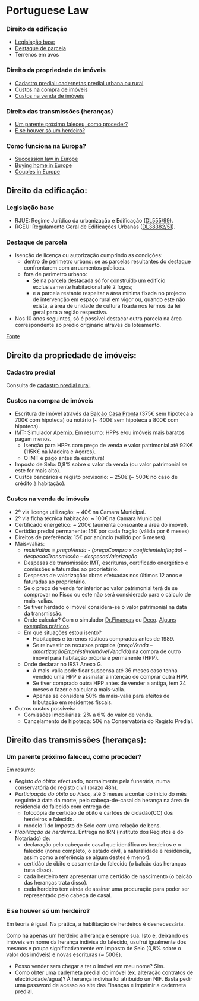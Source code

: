 # Portuguese Law

### Direito da edificação

- [Legislação base](#legislação-base)
- [Destaque de parcela](#destaque-de-parcela)
- Terrenos em avos

### Direito da propriedade de imóveis

- [Cadastro predial: cadernetas predial urbana ou rural](#cadastro-predial)
- [Custos na compra de imóveis](#custos-na-compra-de-imóveis)
- [Custos na venda de imóveis](#custos-na-venda-de-imóveis)

### Direito das transmissões (heranças)

- [Um parente próximo faleceu, como proceder?](#um-parente-próximo-faleceu-como-proceder)
- [E se houver só um herdeiro?](#e-se-houver-só-um-herdeiro)

### Como funciona na Europa?

- [Succession law in Europe](http://www.successions-europe.eu/)
- [Buying home in Europe](http://www.buyingmyhome.eu/)
- [Couples in Europe](http://www.coupleseurope.eu/)



## Direito da edificação:

### Legislação base

- RJUE: Regime Jurídico da urbanização e Edificação ([DL555/99](http://www.pgdlisboa.pt/leis/lei_mostra_articulado.php?nid=625&tabela=leis)).
- RGEU: Regulamento Geral de Edificações Urbanas ([DL38382/51](http://www.pgdlisboa.pt/leis/lei_mostra_articulado.php?nid=1217&tabela=leis)).


### Destaque de parcela

- Isenção de licença ou autorização cumprindo as condições:
	- dentro de perimetro urbano: se as parcelas resultantes do destaque confrontarem com arruamentos públicos.
	- fora de perimetro urbano:
		- Se na parcela destacada só for construído um edifício exclusivamente habitacional até 2 fogos;
		- e a parcela restante respeitar a área mínima fixada no projecto de intervenção em espaço rural em vigor ou, quando este não exista, a área de unidade de cultura fixada nos termos da lei geral para a região respectiva.
- Nos 10 anos seguintes, só é possível destacar outra parcela na área correspondente ao prédio originário através de loteamento.

[Fonte](www.arquitectura.pt/forum/forums/topic/10215-destaque-de-parcela)




## Direito da propriedade de imóveis:

### Cadastro predial

Consulta de [cadastro predial rural](http://www.dgterritorio.pt/cadastro/cadastro_geometrico_da_propriedade_rustica__cgpr_/consultar_seccoes_cadastrais/).


### Custos na compra de imóveis


- Escritura de imóvel através da [Balcão Casa Pronta](https://www.casapronta.pt/CasaPronta/conteudos/postos_atendimento.jsp) (375€ sem hipoteca a 700€ com hipoteca) ou notário (~ 400€ sem hipoteca a 800€ com hipoteca).
- IMT: Simulador [Apemip](http://apemip.info/info/IMT.cfm). Em resumo: HPPs e/ou imóveis mais baratos pagam menos.
	- Isenção para HPPs com preço de venda e valor patrimonial até 92K€ (115K€ na Madeira e Açores).
	- O IMT é pago antes da escritura!
- Imposto de Selo: 0,8% sobre o valor da venda (ou valor patrimonial se este for mais alto).
- Custos bancários e registo provisório: ~ 250€ (~ 500€ no caso de crédito à habitação).


### Custos na venda de imóveis


- 2º via licença utilização: ~ 40€ na Camara Municipal.
- 2º via ficha técnica habitação: ~ 100€ na Camara Municipal.
- Certificado energético: ~ 200€ (aumenta consoante a área do imóvel).
- Certidão predial permanente: 15€ por cada fração (válida por 6 meses)
- Direitos de preferência: 15€ por anúncio (válido por 6 meses).
- Mais-valias:
	- *maisValias = preçoVenda - (preçoCompra x coeficienteInflação) - despesasTransmissão – despesasValorização*
	- Despesas de transmissão: IMT, escrituras, certificado energético e comissões e faturadas ao proprietário.
	- Despesas de valorização: obras efetuadas nos últimos 12 anos e faturadas ao proprietário.
	- Se o preço de venda for inferior ao valor patrimonial terá de se comprovar no Fisco ou este não será considerado para o cálculo de mais-valias.
	- Se tiver herdado o imóvel considera-se o valor patrimonial na data da transmissão.
	- Onde calcular? Com o simulador [Dr.Finanças](https://www.doutorfinancas.pt/calculadora-de-mais-valias-imoveis/) ou [Deco](https://www.deco.proteste.pt/casa/comprar-vender-casa/simule-e-poupe/quanto-pago-ao-fisco-pela-venda-da-minha-casa). [Alguns exemplos práticos](https://www.doutorfinancas.pt/irs/irs-mais-valias-em-imoveis-e-exclusao-de-tributacao/).
	- Em que situações estou isento?
		- Habitações e terrenos rústicos comprados antes de 1989.
		- Se reinvestir os recursos próprios (*preçoVenda – amortizaçãoEmpréstimoImóvelVendido*) na compra de outro imóvel para habitação própria e permanente (HPP).
	- Onde declarar no IRS? Anexo G.
		- A mais-valia pode ficar suspensa até 36 meses caso tenha vendido uma HPP e assinalar a intenção de comprar outra HPP.
		- Se tiver comprado outra HPP antes de vender a antiga, tem 24 meses o fazer e calcular a mais-valia.
		- Apenas se considera 50% da mais-valia para efeitos de tributação em residentes fiscais.
- Outros custos possíveis:
	- Comissões imobiliárias: 2% a 6% do valor de venda.
	- Cancelamento de hipoteca: 50€ na Conservatória do Registo Predial.

<!--
isenção justificada por um artigo do Código do IMT que prevê que a aquisição de imóveis para revenda no prazo máximo de três anos não está sujeita a este imposto. Mas o Código do IMT também prevê que, para que fiquem isentas deste imposto, as entidades beneficiárias devem exercer “normal e habitualmente” a atividade de revenda, o que deve ser comprovado com as contas do ano anterior ao das operações em causa.
-->


## Direito das transmissões (heranças):

### Um parente próximo faleceu, como proceder?

Em resumo:

- *Registo do óbito:* efectuado, normalmente pela funerária, numa conservatória do registo civil (prazo 48h).
- *Participação do óbito ao Fisco*, até 3 meses a contar do início do mês seguinte à data da morte, pelo cabeça-de-casal da herança na área de residencia do falecido com entrega de:
	- fotocópia de certidão de óbito e cartões de cidadão(CC) dos herdeiros e falecido.
	- modelo 1 do Imposto de Selo com uma relação de bens.
- *Habilitação de herdeiros.* Entrega no IRN (instituto dos Registos e do Notariado) de:
	- declaração pelo cabeça de casal que identifica os herdeiros e o falecido (nome completo, o estado civil, a naturalidade e residência, assim como a referência se algum destes é menor).
	- certidão de óbito e casamento do falecido (o balcão das heranças trata disso).
	- cada herdeiro tem apresentar uma certidão de nascimento (o balcão das heranças trata disso).
	- cada herdeiro tem ainda de assinar uma procuração para poder ser representado pelo cabeça de casal.


### E se houver só um herdeiro?

Em teoria é igual. Na prática, a habilitação de herdeiros é desnecessária.

Como há apenas um herdeiro a herança é sempre sua. Isto é, deixando os imóveis em nome da herança indivisa do falecido, usufrui igualmente dos mesmos e poupa significativamente em Imposto de Selo (0,8% sobre o valor dos imóveis) e novas escrituras (~ 500€).

- Posso vender sem chegar a ter o imóvel em meu nome? Sim.
- Como obter uma caderneta predial do imóvel (ex. alteração contratos de electricidade/água)? À herança indivisa foi atribuido um NIF. Basta pedir uma password de acesso ao site das Finanças e imprimir a caderneta predial.